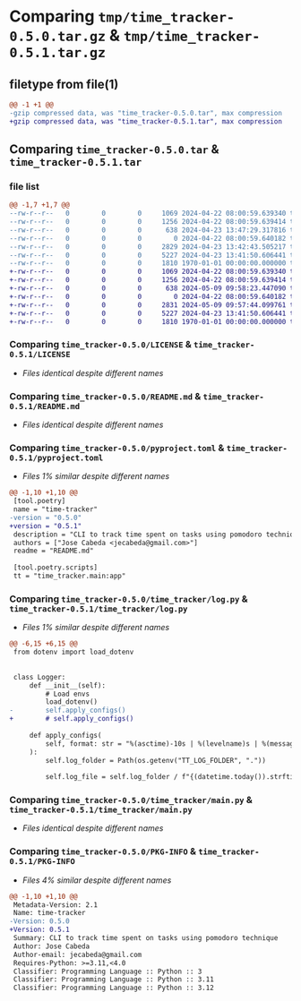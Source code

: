 # Comparing `tmp/time_tracker-0.5.0.tar.gz` & `tmp/time_tracker-0.5.1.tar.gz`

## filetype from file(1)

```diff
@@ -1 +1 @@
-gzip compressed data, was "time_tracker-0.5.0.tar", max compression
+gzip compressed data, was "time_tracker-0.5.1.tar", max compression
```

## Comparing `time_tracker-0.5.0.tar` & `time_tracker-0.5.1.tar`

### file list

```diff
@@ -1,7 +1,7 @@
--rw-r--r--   0        0        0     1069 2024-04-22 08:00:59.639340 time_tracker-0.5.0/LICENSE
--rw-r--r--   0        0        0     1256 2024-04-22 08:00:59.639414 time_tracker-0.5.0/README.md
--rw-r--r--   0        0        0      638 2024-04-23 13:47:29.317816 time_tracker-0.5.0/pyproject.toml
--rw-r--r--   0        0        0        0 2024-04-22 08:00:59.640182 time_tracker-0.5.0/time_tracker/__init__.py
--rw-r--r--   0        0        0     2829 2024-04-23 13:42:43.505217 time_tracker-0.5.0/time_tracker/log.py
--rw-r--r--   0        0        0     5227 2024-04-23 13:41:50.606441 time_tracker-0.5.0/time_tracker/main.py
--rw-r--r--   0        0        0     1810 1970-01-01 00:00:00.000000 time_tracker-0.5.0/PKG-INFO
+-rw-r--r--   0        0        0     1069 2024-04-22 08:00:59.639340 time_tracker-0.5.1/LICENSE
+-rw-r--r--   0        0        0     1256 2024-04-22 08:00:59.639414 time_tracker-0.5.1/README.md
+-rw-r--r--   0        0        0      638 2024-05-09 09:58:23.447090 time_tracker-0.5.1/pyproject.toml
+-rw-r--r--   0        0        0        0 2024-04-22 08:00:59.640182 time_tracker-0.5.1/time_tracker/__init__.py
+-rw-r--r--   0        0        0     2831 2024-05-09 09:57:44.099761 time_tracker-0.5.1/time_tracker/log.py
+-rw-r--r--   0        0        0     5227 2024-04-23 13:41:50.606441 time_tracker-0.5.1/time_tracker/main.py
+-rw-r--r--   0        0        0     1810 1970-01-01 00:00:00.000000 time_tracker-0.5.1/PKG-INFO
```

### Comparing `time_tracker-0.5.0/LICENSE` & `time_tracker-0.5.1/LICENSE`

 * *Files identical despite different names*

### Comparing `time_tracker-0.5.0/README.md` & `time_tracker-0.5.1/README.md`

 * *Files identical despite different names*

### Comparing `time_tracker-0.5.0/pyproject.toml` & `time_tracker-0.5.1/pyproject.toml`

 * *Files 1% similar despite different names*

```diff
@@ -1,10 +1,10 @@
 [tool.poetry]
 name = "time-tracker"
-version = "0.5.0"
+version = "0.5.1"
 description = "CLI to track time spent on tasks using pomodoro technique"
 authors = ["Jose Cabeda <jecabeda@gmail.com>"]
 readme = "README.md"
 
 [tool.poetry.scripts]
 tt = "time_tracker.main:app"
```

### Comparing `time_tracker-0.5.0/time_tracker/log.py` & `time_tracker-0.5.1/time_tracker/log.py`

 * *Files 1% similar despite different names*

```diff
@@ -6,15 +6,15 @@
 from dotenv import load_dotenv
 
 
 class Logger:
     def __init__(self):
         # Load envs
         load_dotenv()
-        self.apply_configs()
+        # self.apply_configs()
 
     def apply_configs(
         self, format: str = "%(asctime)-10s | %(levelname)s | %(message)s"
     ):
         self.log_folder = Path(os.getenv("TT_LOG_FOLDER", "."))
 
         self.log_file = self.log_folder / f"{(datetime.today()).strftime('%Y%m%d')}.log"
```

### Comparing `time_tracker-0.5.0/time_tracker/main.py` & `time_tracker-0.5.1/time_tracker/main.py`

 * *Files identical despite different names*

### Comparing `time_tracker-0.5.0/PKG-INFO` & `time_tracker-0.5.1/PKG-INFO`

 * *Files 4% similar despite different names*

```diff
@@ -1,10 +1,10 @@
 Metadata-Version: 2.1
 Name: time-tracker
-Version: 0.5.0
+Version: 0.5.1
 Summary: CLI to track time spent on tasks using pomodoro technique
 Author: Jose Cabeda
 Author-email: jecabeda@gmail.com
 Requires-Python: >=3.11,<4.0
 Classifier: Programming Language :: Python :: 3
 Classifier: Programming Language :: Python :: 3.11
 Classifier: Programming Language :: Python :: 3.12
```

